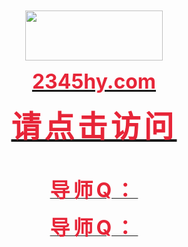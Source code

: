 
<head>
<meta http-equiv="Content-Language" content="zh-cn">
</head>

<p align="center">&nbsp;</p>
<p align="center">&nbsp;</p>
<p align="center">&nbsp;</p>
<p align="center">&nbsp;</p>
<p align="center"><a href="https://2345hy.com">
<img border="0" src="未标题-2.png" width="220" height="80"></a></p>
<p align="center"><b><font color="#E72538" size="6">
<a href="https://2345hy.com"><font color="#E72538">
<span style="text-decoration: none">2345hy.com</span></font></a></font></b></p>
<p align="center"><b><font color="#E72538" size="7" face="华康标题宋W9(P)">
<a href="https://2345hy.com"><font color="#E72538">
<span style="text-decoration: none; letter-spacing: 5px">请点击访问</span></font></a></font></b></p>
<p align="center">&nbsp;</p>
<p align="center"><b><a href="https://2345hy.com">
<span style="letter-spacing: 5px; text-decoration: none">
<font face="华康标题宋W9(P)" size="6" color="#E72538">导师Q：</font></span></a></b></p>
<p align="center"><b><a href="https://2345hy.com">
<span style="letter-spacing: 5px; text-decoration: none">
<font face="华康标题宋W9(P)" size="6" color="#E72538">导师Q：</font></span></a></b></p>
